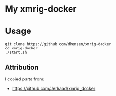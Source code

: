 # My xmrig-docker

# Usage

```
git clone https://github.com/dhensen/xmrig-docker
cd xmrig-docker
./start.sh
```

## Attribution

I copied parts from:

- https://github.com/Jerhaad/xmrig_docker
